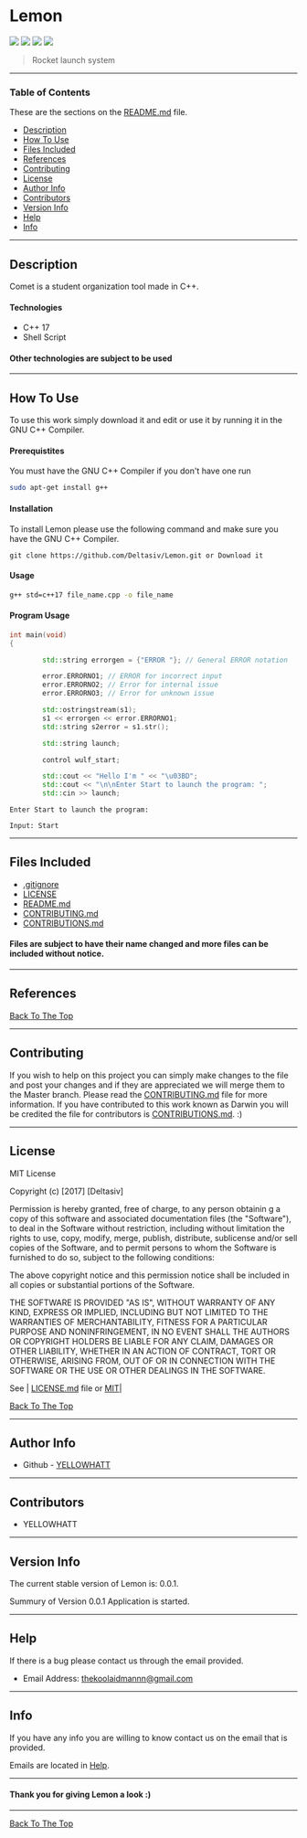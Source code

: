 # Lemon

![](https://img.shields.io/badge/C++-17-blue.svg) ![](https://img.shields.io/badge/license-MIT-lightgray.svg) ![](https://img.shields.io/badge/version-0.0.1-yellow.svg) ![](https://img.shields.io/badge/build-passing-green.svg) 

> Rocket launch system

--- 

### Table of Contents  

These are the sections on the [README.md](https://github.com/Deltasiv/Lemon/blob/master/README.md) file. 

- [Description](#description)
- [How To Use](#how-to-use)
- [Files Included](#files-included) 
- [References](#references) 
- [Contributing](#contributing) 
- [License](#license)
- [Author Info](#author-info)
- [Contributors](#contributors) 
- [Version Info](#version-info)
- [Help](#help) 
- [Info](#info) 

--- 

## Description 

Comet is a student organization tool made in C++. 

#### Technologies 

- C++ 17 
- Shell Script 

#### Other technologies are subject to be used 

--- 

## How To Use 

To use this work simply download it and edit or use it by running it in the GNU C++ Compiler.

#### Prerequistites 

You must have the GNU C++ Compiler if you don't have one run

```bash 
sudo apt-get install g++
```

#### Installation 

To install Lemon please use the following command and make sure you have the GNU C++ Compiler. 

```
git clone https://github.com/Deltasiv/Lemon.git or Download it 
```

#### Usage 

```bash
g++ std=c++17 file_name.cpp -o file_name
```

#### Program Usage 

```cpp
int main(void)
{

        std::string errorgen = {"ERROR "}; // General ERROR notation

        error.ERRORNO1; // ERROR for incorrect input
        error.ERRORNO2; // Error for internal issue
        error.ERRORNO3; // Error for unknown issue

        std::ostringstream(s1);
        s1 << errorgen << error.ERRORNO1;
        std::string s2error = s1.str();

        std::string launch;

        control wulf_start;

        std::cout << "Hello I'm " << "\u03BD";
        std::cout << "\n\nEnter Start to launch the program: ";
        std::cin >> launch;
```
```
Enter Start to launch the program: 

Input: Start
```

--- 

## Files Included 

- [.gitignore](https://github.com/Deltasiv/Lemon/blob/master/.gitignore)
- [LICENSE](https://github.com/Deltasiv/Lemon/blob/master/LICENSE) 
- [README.md](https://github.com/Deltasiv/Lemon/blob/master/README.md) 
- [CONTRIBUTING.md](https://github.com/Deltasiv/Lemon/blob/master/CONTRIBUTORS.md)
- [CONTRIBUTIONS.md](https://github.com/Deltasiv/Lemon/blob/master/CONTRIBUTIONS.md)

#### Files are subject to have their name changed and more files can be included without notice. 

---

## References 

[Back To The Top](#Lemon) 

--- 

## Contributing

If you wish to help on this project you can simply make changes to the file and post your changes and if they are appreciated we will merge them to the Master branch. Please read the [CONTRIBUTING.md](https://github.com/YELLOWHATT/Comet/blob/master/CONTRIBUTORS.md) file for more information. If you have contributed to this work known as Darwin you will be credited the file for contributors is [CONTRIBUTIONS.md](https://github.com/YELLOWHATT/Comet/blob/master/CONTRIBUTIONS.md). :) 

--- 

## License 

MIT License 

Copyright (c) [2017] [Deltasiv] 

Permission is hereby granted, free of charge, to any person obtainin g a copy of this software and associated documentation files (the "Software"), to deal in the Software without restriction, including without limitation the rights to use, copy, modify, merge, publish, distribute, sublicense and/or sell copies of the Software, and to permit persons to whom the Software is furnished to do so, subject to the following conditions: 

The above copyright notice and this permission notice shall be included in all copies or substantial portions of the Software. 

THE SOFTWARE IS PROVIDED "AS IS", WITHOUT WARRANTY OF ANY KIND, EXPRESS OR IMPLIED, INCLUDING BUT NOT LIMITED TO THE WARRANTIES OF MERCHANTABILITY, FITNESS FOR A PARTICULAR PURPOSE AND NONINFRINGEMENT, IN NO EVENT SHALL THE AUTHORS OR COPYRIGHT HOLDERS BE LIABLE FOR ANY CLAIM, DAMAGES OR OTHER LIABILITY, WHETHER IN AN ACTION OF CONTRACT, TORT OR OTHERWISE, ARISING FROM, OUT OF OR IN CONNECTION WITH THE SOFTWARE OR THE USE OR OTHER DEALINGS IN THE SOFTWARE. 

See | [LICENSE.md](https://github.com/Deltasiv/Lemon/blob/master/LICENSE) file or [MIT](https://choosealicense.com/licenses/mit/)|

[Back To The Top](#Lemon) 

--- 

## Author Info 

- Github - [YELLOWHATT](https://github.com/YELLOWHATT)

--- 

## Contributors 

- YELLOWHATT 

--- 

## Version Info 

The current stable version of Lemon is: 0.0.1. 

Summury of Version 0.0.1 Application is started. 

--- 

## Help 

If there is a bug please contact us through the email provided. 

- Email Address: thekoolaidmannn@gmail.com 

--- 

## Info 

If you have any info you are willing to know contact us on the email that is provided. 

Emails are located in [Help](#help).  

--- 

#### Thank you for giving Lemon a look :) 

---

[Back To The Top](#Lemon)
